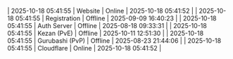 | 2025-10-18 05:41:55 | Website | Online | 2025-10-18 05:41:52 |
| 2025-10-18 05:41:55 | Registration | Offline | 2025-09-09 16:40:23 |
| 2025-10-18 05:41:55 | Auth Server | Offline | 2025-08-18 09:33:31 |
| 2025-10-18 05:41:55 | Kezan (PvE) | Offline | 2025-10-11 12:51:30 |
| 2025-10-18 05:41:55 | Gurubashi (PvP) | Offline | 2025-08-23 21:44:06 |
| 2025-10-18 05:41:55 | Cloudflare | Online | 2025-10-18 05:41:52 |

